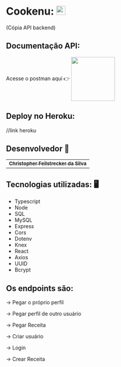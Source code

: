 # Cookenu: <img src="https://notion-emojis.s3-us-west-2.amazonaws.com/prod/svg-twitter/1f371.svg" width="25"> 
(Cópia API backend)

## Documentação API:
 Acesse o postman aqui 👉 [ <img src="https://acegif.com/wp-content/uploads/spaghetti.gif" width="120" align="center"> ](https://documenter.getpostman.com/view/18386367/UVkjvHpB)

## Deploy no Heroku:
//link heroku



## Desenvolvedor 🤖

<table>
  <tr>
  <td align="center"><a href="https://github.com/ChristpherFeilstrecker">
    <sub><b>Christopher Feilstrecker da Silva</b></sub>
       
</table>


## Tecnologias utilizadas: 🖥️
- Typescript
- Node
- SQL
- MySQL
- Express
- Cors
- Dotenv
- Knex
- React
- Axios
- UUID
- Bcrypt


## Os endpoints são:

 → Pegar o próprio perfil
    
 → Pegar perfil de outro usuário 
    
 → Pegar Receita
   

 → Criar usuário
    
 → Login
    
 → Crear Receita

 